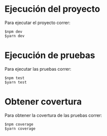 # Ejecución del proyecto

Para ejecutar el proyecto correr:

```{bash}
$npm dev
$yarn dev 
```

# Ejecución de pruebas

Para ejecutar las pruebas correr:

```{bash}
$npm test
$yarn test 
```

# Obtener covertura

Para obtener la covertura de las pruebas correr:

```{bash}
$npm coverage
$yarn coverage 
```